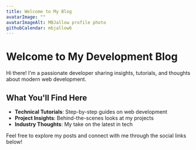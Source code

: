 ```yaml
---
title: Welcome to My Blog
avatarImage: ""
avatarImageAlt: MBJallow profile photo
githubCalendar: mbjallow6
---
```


# Welcome to My Development Blog

Hi there! I'm a passionate developer sharing insights, tutorials, and thoughts about modern web development.

## What You'll Find Here

- **Technical Tutorials**: Step-by-step guides on web development
- **Project Insights**: Behind-the-scenes looks at my projects  
- **Industry Thoughts**: My take on the latest in tech

Feel free to explore my posts and connect with me through the social links below!
